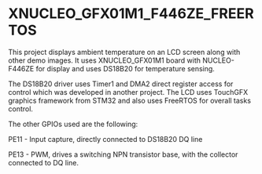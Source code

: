# XNUCLEO_GFX01M1_F446ZE_FREERTOS

This project displays ambient temperature on an LCD screen along with other demo images.  It uses XNUCLEO_GFX01M1 board with NUCLEO-F446ZE for display and uses DS18B20 for temperature sensing.

The DS18B20 driver uses Timer1 and DMA2 direct register access for control which was developed in another project.  The LCD uses TouchGFX graphics framework from STM32 and also uses FreeRTOS for overall tasks control.

The other GPIOs used are the following:

PE11 - Input capture, directly connected to DS18B20 DQ line

PE13 - PWM, drives a switching NPN transistor base, with the collector connected to DQ line.

